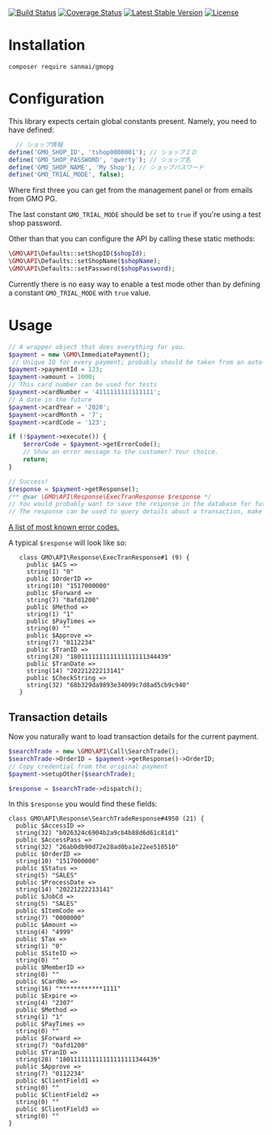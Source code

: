 [![Build Status](https://travis-ci.org/sanmai/gmopg.svg?branch=master)](https://travis-ci.org/sanmai/gmopg)
[![Coverage Status](https://coveralls.io/repos/github/sanmai/gmopg/badge.svg?branch=master)](https://coveralls.io/github/sanmai/gmopg?branch=master)
[![Latest Stable Version](https://poser.pugx.org/sanmai/gmopg/version)](https://packagist.org/packages/sanmai/gmopg)
[![License](https://poser.pugx.org/sanmai/gmopg/license)](https://packagist.org/packages/sanmai/gmopg)

# Installation

    composer require sanmai/gmopg

# Configuration

This library expects certain global constants present. Namely, you need to have defined:

```php
  // ショップ情報
define('GMO_SHOP_ID', 'tshop0000001'); // ショップＩＤ
define('GMO_SHOP_PASSWORD', 'qwerty'); // ショップ名
define('GMO_SHOP_NAME', 'My Shop'); // ショップパスワード
define('GMO_TRIAL_MODE', false);
```

Where first three you can get from the management panel or from emails from GMO PG. 

The last constant `GMO_TRIAL_MODE` should be set to `true` if you're using a test shop password.

Other than that you can configure the API by calling these static methods:

```php
\GMO\API\Defaults::setShopID($shopId);
\GMO\API\Defaults::setShopName($shopName);
\GMO\API\Defaults::setPassword($shopPassword);
```
Currently there is no easy way to enable a test mode other than by defining a constant `GMO_TRIAL_MODE` with `true` value.

# Usage

```php
// A wrapper object that does everything for you.
$payment = new \GMO\ImmediatePayment();
 // Unique ID for every payment; probably should be taken from an auto-increment field from the database.
$payment->paymentId = 123;
$payment->amount = 1000;
// This card number can be used for tests
$payment->cardNumber = '4111111111111111';
// A date in the future
$payment->cardYear = '2020';
$payment->cardMonth = '7';
$payment->cardCode = '123';

if (!$payment->execute()) {
	$errorCode = $payment->getErrorCode();
	// Show an error message to the customer? Your choice.
	return;
}

// Success!
$response = $payment->getResponse();
/** @var \GMO\API\Response\ExecTranResponse $response */
// You would probably want to save the response in the database for future reference.
// The response can be used to query details about a transaction, make refunds and so on.

```

[A list of most known error codes.](https://github.com/fumikito/Literally-WordPress/blob/master/class/payment/gmo_error_handler.php)

A typical `$response` will look like so:
       
       class GMO\API\Response\ExecTranResponse#1 (9) {
         public $ACS =>
         string(1) "0"
         public $OrderID =>
         string(10) "1517000000"
         public $Forward =>
         string(7) "0afd1200"
         public $Method =>
         string(1) "1"
         public $PayTimes =>
         string(0) ""
         public $Approve =>
         string(7) "0112234"
         public $TranID =>
         string(28) "180111111111111111111344439"
         public $TranDate =>
         string(14) "20221222213141"
         public $CheckString =>
         string(32) "68b329da9893e34099c7d8ad5cb9c940"
       }

## Transaction details

Now you naturally want to load transaction details for the current payment. 

```php
$searchTrade = new \GMO\API\Call\SearchTrade();
$searchTrade->OrderID = $payment->getResponse()->OrderID;
// Copy credential from the original payment
$payment->setupOther($searchTrade);

$response = $searchTrade->dispatch();
```

In this `$response` you would find these fields:

	class GMO\API\Response\SearchTradeResponse#4950 (21) {
	  public $AccessID =>
	  string(32) "b026324c6904b2a9cb4b88d6d61c81d1"
	  public $AccessPass =>
	  string(32) "26ab0db90d72e28ad0ba1e22ee510510"
	  public $OrderID =>
	  string(10) "1517000000"
	  public $Status =>
	  string(5) "SALES"
	  public $ProcessDate =>
	  string(14) "20221222213141"
	  public $JobCd =>
	  string(5) "SALES"
	  public $ItemCode =>
	  string(7) "0000000"
	  public $Amount =>
	  string(4) "4999"
	  public $Tax =>
	  string(1) "0"
	  public $SiteID =>
	  string(0) ""
	  public $MemberID =>
	  string(0) ""
	  public $CardNo =>
	  string(16) "************1111"
	  public $Expire =>
	  string(4) "2307"
	  public $Method =>
	  string(1) "1"
	  public $PayTimes =>
	  string(0) ""
	  public $Forward =>
	  string(7) "0afd1200"
	  public $TranID =>
	  string(28) "180111111111111111111344439"
	  public $Approve =>
	  string(7) "0112234"
	  public $ClientField1 =>
	  string(0) ""
	  public $ClientField2 =>
	  string(0) ""
	  public $ClientField3 =>
	  string(0) ""
	}
